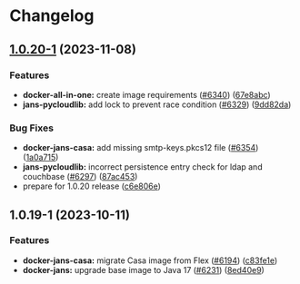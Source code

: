 # Changelog

## [1.0.20-1](https://github.com/JanssenProject/jans/compare/docker-jans-casa-v1.0.19-1...docker-jans-casa-v1.0.20-1) (2023-11-08)


### Features

* **docker-all-in-one:** create image requirements ([#6340](https://github.com/JanssenProject/jans/issues/6340)) ([67e8abc](https://github.com/JanssenProject/jans/commit/67e8abc6a3067f4949ea0c4da4d41b370eef53fb))
* **jans-pycloudlib:** add lock to prevent race condition ([#6329](https://github.com/JanssenProject/jans/issues/6329)) ([9dd82da](https://github.com/JanssenProject/jans/commit/9dd82da5c87ee829c73a1135ce8740b8353f8ab5))


### Bug Fixes

* **docker-jans-casa:** add missing smtp-keys.pkcs12 file ([#6354](https://github.com/JanssenProject/jans/issues/6354)) ([1a0a715](https://github.com/JanssenProject/jans/commit/1a0a715c947fee247f85efde67a43aeef0f18d56))
* **jans-pycloudlib:** incorrect persistence entry check for ldap and couchbase ([#6297](https://github.com/JanssenProject/jans/issues/6297)) ([87ac453](https://github.com/JanssenProject/jans/commit/87ac453c121b9bdd2dfd7cb4ebb7b8628f322474))
* prepare for 1.0.20 release ([c6e806e](https://github.com/JanssenProject/jans/commit/c6e806eb31fed998d52cbef7a7d94c231d913102))

## 1.0.19-1 (2023-10-11)


### Features

* **docker-jans-casa:** migrate Casa image from Flex ([#6194](https://github.com/JanssenProject/jans/issues/6194)) ([c83fe1e](https://github.com/JanssenProject/jans/commit/c83fe1ebaf2bbbe246681312a2c7aa76ff34e1d0))
* **docker-jans:** upgrade base image to Java 17 ([#6231](https://github.com/JanssenProject/jans/issues/6231)) ([8ed40e9](https://github.com/JanssenProject/jans/commit/8ed40e91a56c256cb34262659b6e0657571f8c97))
